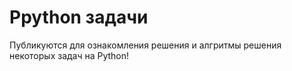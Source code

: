 # Ppython задачи

Публикуются для ознакомления решения и алгритмы решения некоторых задач на Python!
